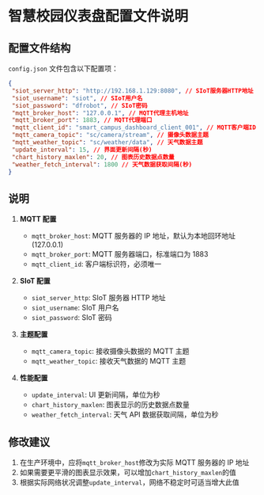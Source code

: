 # 智慧校园仪表盘配置文件说明

## 配置文件结构

`config.json` 文件包含以下配置项：

```json
{
 "siot_server_http": "http://192.168.1.129:8080", // SIoT服务器HTTP地址
 "siot_username": "siot", // SIoT用户名
 "siot_password": "dfrobot", // SIoT密码
 "mqtt_broker_host": "127.0.0.1", // MQTT代理主机地址
 "mqtt_broker_port": 1883, // MQTT代理端口
 "mqtt_client_id": "smart_campus_dashboard_client_001", // MQTT客户端ID
 "mqtt_camera_topic": "sc/camera/stream", // 摄像头数据主题
 "mqtt_weather_topic": "sc/weather/data", // 天气数据主题
 "update_interval": 15, // 界面更新间隔(秒)
 "chart_history_maxlen": 20, // 图表历史数据点数量
 "weather_fetch_interval": 1800 // 天气数据获取间隔(秒)
}
```

## 说明

1. **MQTT 配置**

   - `mqtt_broker_host`: MQTT 服务器的 IP 地址，默认为本地回环地址(127.0.0.1)
   - `mqtt_broker_port`: MQTT 服务器端口，标准端口为 1883
   - `mqtt_client_id`: 客户端标识符，必须唯一

2. **SIoT 配置**

   - `siot_server_http`: SIoT 服务器 HTTP 地址
   - `siot_username`: SIoT 用户名
   - `siot_password`: SIoT 密码

3. **主题配置**
   - `mqtt_camera_topic`: 接收摄像头数据的 MQTT 主题
   - `mqtt_weather_topic`: 接收天气数据的 MQTT 主题
4. **性能配置**
   - `update_interval`: UI 更新间隔，单位为秒
   - `chart_history_maxlen`: 图表显示的历史数据点数量
   - `weather_fetch_interval`: 天气 API 数据获取间隔，单位为秒

## 修改建议

1. 在生产环境中，应将`mqtt_broker_host`修改为实际 MQTT 服务器的 IP 地址
2. 如果需要更平滑的图表显示效果，可以增加`chart_history_maxlen`的值
3. 根据实际网络状况调整`update_interval`，网络不稳定时可适当增大此值
